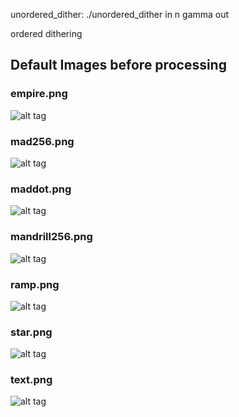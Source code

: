 
unordered_dither:
    ./unordered_dither in n gamma out

ordered dithering

## Default Images before processing
### empire.png
![alt tag](https://raw.github.com/brianwu02/ImageProcessing/master/images/empire.png)
### mad256.png
![alt tag](https://raw.github.com/brianwu02/ImageProcessing/master/images/mad256.png)
### maddot.png
![alt tag](https://raw.github.com/brianwu02/ImageProcessing/master/images/maddot.png)
### mandrill256.png
![alt tag](https://raw.github.com/brianwu02/ImageProcessing/master/images/mandrill256.png)
### ramp.png
![alt tag](https://raw.github.com/brianwu02/ImageProcessing/master/images/ramp.png)
### star.png
![alt tag](https://raw.github.com/brianwu02/ImageProcessing/master/images/star.png)
### text.png
![alt tag](https://raw.github.com/brianwu02/ImageProcessing/master/images/text.png)

